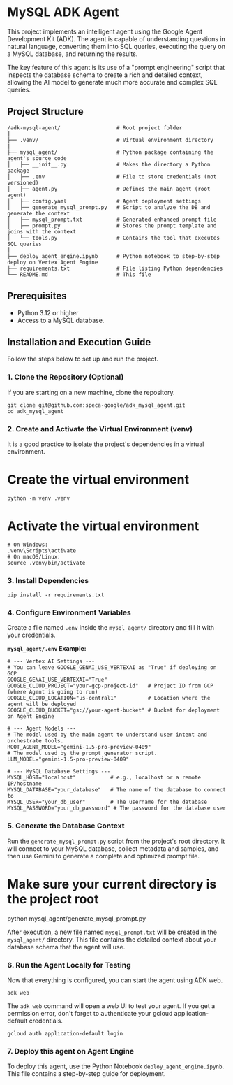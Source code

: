 # MySQL ADK Agent

This project implements an intelligent agent using the Google Agent Development Kit (ADK). The agent is capable of understanding questions in natural language, converting them into SQL queries, executing the query on a MySQL database, and returning the results.

The key feature of this agent is its use of a "prompt engineering" script that inspects the database schema to create a rich and detailed context, allowing the AI model to generate much more accurate and complex SQL queries.

## Project Structure
```
/adk-mysql-agent/                  # Root project folder
|
├── .venv/                         # Virtual environment directory
|
├── mysql_agent/                   # Python package containing the agent's source code
│   ├── __init__.py                # Makes the directory a Python package
│   ├── .env                       # File to store credentials (not versioned)
│   ├── agent.py                   # Defines the main agent (root agent)
│   ├── config.yaml                # Agent deployment settings
│   ├── generate_mysql_prompt.py   # Script to analyze the DB and generate the context
│   ├── mysql_prompt.txt           # Generated enhanced prompt file
│   ├── prompt.py                  # Stores the prompt template and joins with the context
│   └── tools.py                   # Contains the tool that executes SQL queries
|
├── deploy_agent_engine.ipynb      # Python notebook to step-by-step deploy on Vertex Agent Engine
├── requirements.txt               # File listing Python dependencies
└── README.md                      # This file
```

## Prerequisites

* Python 3.12 or higher
* Access to a MySQL database.

## Installation and Execution Guide

Follow the steps below to set up and run the project.

### 1. Clone the Repository (Optional)

If you are starting on a new machine, clone the repository.

```
git clone git@github.com:speca-google/adk_mysql_agent.git
cd adk_mysql_agent
```

### 2. Create and Activate the Virtual Environment (venv)

It is a good practice to isolate the project's dependencies in a virtual environment.

# Create the virtual environment

```
python -m venv .venv
```

# Activate the virtual environment
```
# On Windows:
.venv\Scripts\activate
# On macOS/Linux:
source .venv/bin/activate
```

### 3. Install Dependencies
```
pip install -r requirements.txt
```

### 4. Configure Environment Variables

Create a file named `.env` inside the `mysql_agent/` directory and fill it with your credentials.

**`mysql_agent/.env` Example:**

```env
# --- Vertex AI Settings ---
# You can leave GOOGLE_GENAI_USE_VERTEXAI as "True" if deploying on GCP
GOOGLE_GENAI_USE_VERTEXAI="True"
GOOGLE_CLOUD_PROJECT="your-gcp-project-id"   # Project ID from GCP (where Agent is going to run)
GOOGLE_CLOUD_LOCATION="us-central1"          # Location where the agent will be deployed
GOOGLE_CLOUD_BUCKET="gs://your-agent-bucket" # Bucket for deployment on Agent Engine

# --- Agent Models ---
# The model used by the main agent to understand user intent and orchestrate tools.
ROOT_AGENT_MODEL="gemini-1.5-pro-preview-0409"
# The model used by the prompt generator script.
LLM_MODEL="gemini-1.5-pro-preview-0409"

# --- MySQL Database Settings ---
MYSQL_HOST="localhost"           # e.g., localhost or a remote IP/hostname
MYSQL_DATABASE="your_database"   # The name of the database to connect to
MYSQL_USER="your_db_user"        # The username for the database
MYSQL_PASSWORD="your_db_password" # The password for the database user
```

### 5. Generate the Database Context

Run the `generate_mysql_prompt.py` script from the project's root directory. It will connect to your MySQL database, collect metadata and samples, and then use Gemini to generate a complete and optimized prompt file.

# Make sure your current directory is the project root
python mysql_agent/generate_mysql_prompt.py

After execution, a new file named `mysql_prompt.txt` will be created in the `mysql_agent/` directory. This file contains the detailed context about your database schema that the agent will use.

### 6. Run the Agent Locally for Testing

Now that everything is configured, you can start the agent using ADK web.
```
adk web
```
The `adk web` command will open a web UI to test your agent. If you get a permission error, don't forget to authenticate your gcloud application-default credentials.
```
gcloud auth application-default login
```

### 7. Deploy this agent on Agent Engine

To deploy this agent, use the Python Notebook `deploy_agent_engine.ipynb`. This file contains a step-by-step guide for deployment.